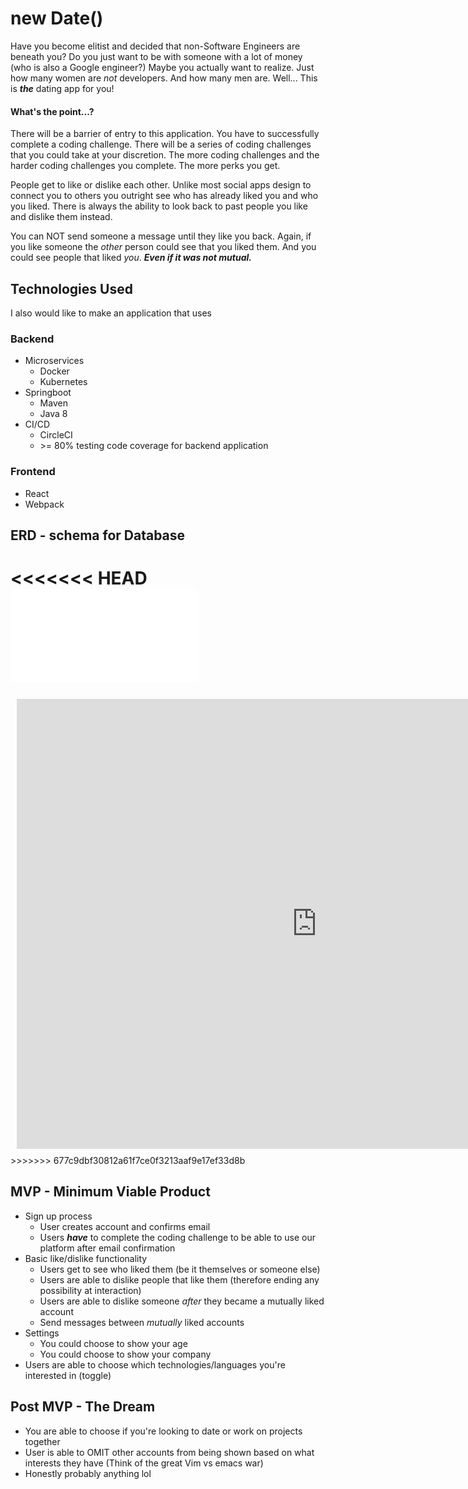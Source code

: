 # new Date()

Have you become elitist and decided that non-Software Engineers are beneath you?
Do you just want to be with someone with a lot of money (who is also a Google engineer?)
Maybe you actually want to realize. Just how many women are _not_ developers. And how many men are.
Well... This is **_the_** dating app for you!

#### What's the point...?
There will be a barrier of entry to this application.
You have to successfully complete a coding challenge.
There will be a series of coding challenges that you could take at your discretion.
The more coding challenges and the harder coding challenges you complete. The more perks you get.

People get to like or dislike each other.
Unlike most social apps design to connect you to others you outright see who has already liked you and who you liked.
There is always the ability to look back to past people you like and dislike them instead.

You can NOT send someone a message until they like you back.
Again, if you like someone the _other_ person could see that you liked them.
And you could see people that liked _you_.
**_Even if it was not mutual._**

## Technologies Used
I also would like to make an application that uses

### Backend
* Microservices
  * Docker
  * Kubernetes
* Springboot
  * Maven
  * Java 8
* CI/CD
  * CircleCI
  * \>= 80% testing code coverage for backend application
### Frontend
* React
* Webpack

## ERD - schema for Database
<<<<<<< HEAD
![image of ERD](/asset/newDateERD.pdf)
=======

<div style="width: 960px; height: 720px; margin: 10px; position: relative;"><iframe allowfullscreen frameborder="0" style="width:960px; height:720px" src="https://lucid.app/documents/embeddedchart/70818e45-fe66-40fd-87ac-845cb3931277" id="E_BRz.hrGrqt"></iframe></div>
>>>>>>> 677c9dbf30812a61f7ce0f3213aaf9e17ef33d8b

## MVP - Minimum Viable Product
* Sign up process
  * User creates account and confirms email
  * Users **_have_** to complete the coding challenge to be able to use our platform after email confirmation
* Basic like/dislike functionality
  * Users get to see who liked them (be it themselves or someone else)
  * Users are able to dislike people that like them (therefore ending any possibility at interaction)
  * Users are able to dislike someone _after_ they became a mutually liked account
  * Send messages between _mutually_ liked accounts
* Settings
  * You could choose to show your age
  * You could choose to show your company
* Users are able to choose which technologies/languages you're interested in (toggle)

## Post MVP - The Dream
* You are able to choose if you're looking to date or work on projects together
* User is able to OMIT other accounts from being shown based on what interests they have (Think of the great Vim vs emacs war)
* Honestly probably anything lol

